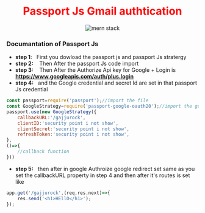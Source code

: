 <h1 align="center" style="color:red;">Passport Js Gmail authtication</h1>
<div align="center">

![mern stack](https://s3-ap-southeast-1.amazonaws.com/djamblog/article-100417221025.png)

</div>
<div>
 
 ### Documantation of Passport Js 
 
 </div>
 
 <div>
 
 * **step 1**:
&nbsp;&nbsp;First you dowload the passport js and passport Js stratergy
 * **step 2:**
&nbsp;&nbsp;  Then After the passport Js code import 
* **step 3:**
&nbsp;&nbsp;  Then After the Authorize Api key for Google + Login is **https://www.googleapis.com/auth/plus.login** 
* **step 4:**
&nbsp;&nbsp;and the Google credential and secret Id are set in that passport Js credential
 
```javascript
const passport=require('passport');//import the file
const GoogleStrategy=require('passport-google-oauth20');//import the google auth 20
passport.use(new GoogleStrategy({
	callbackURL:'/gajjurock',
	clientID:'security point i not show',
	clientSecret:'security point i not show',
	refreshToken:'security point i not show',
},
()=>{
	//callback function
}))
```
* **step 5:**
&nbsp;&nbsp;then after in google Authroize google redirect set same as you set the callbackURL property in step 4
and then after it's routes is set like
```javascript
app.get('/gajjurock',(req,res,next)=>{
	res.send('<h1>HEllO</h1>');
});
```
</div>

